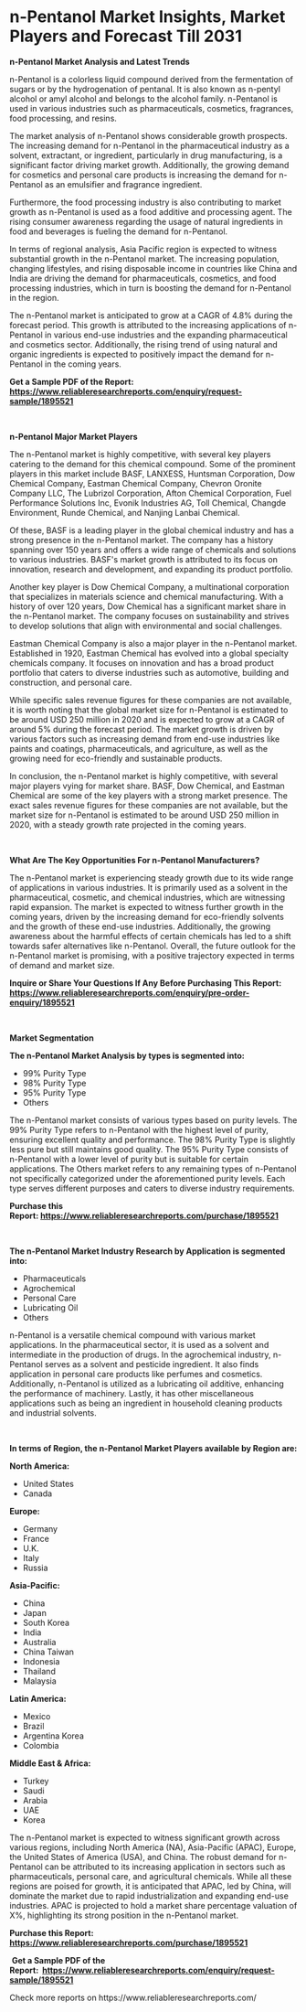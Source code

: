 <p><h1>n-Pentanol Market Insights, Market Players and Forecast Till 2031</h1></p><p><strong>n-Pentanol Market Analysis and Latest Trends</strong></p>
<p><p>n-Pentanol is a colorless liquid compound derived from the fermentation of sugars or by the hydrogenation of pentanal. It is also known as n-pentyl alcohol or amyl alcohol and belongs to the alcohol family. n-Pentanol is used in various industries such as pharmaceuticals, cosmetics, fragrances, food processing, and resins.</p><p>The market analysis of n-Pentanol shows considerable growth prospects. The increasing demand for n-Pentanol in the pharmaceutical industry as a solvent, extractant, or ingredient, particularly in drug manufacturing, is a significant factor driving market growth. Additionally, the growing demand for cosmetics and personal care products is increasing the demand for n-Pentanol as an emulsifier and fragrance ingredient.</p><p>Furthermore, the food processing industry is also contributing to market growth as n-Pentanol is used as a food additive and processing agent. The rising consumer awareness regarding the usage of natural ingredients in food and beverages is fueling the demand for n-Pentanol.</p><p>In terms of regional analysis, Asia Pacific region is expected to witness substantial growth in the n-Pentanol market. The increasing population, changing lifestyles, and rising disposable income in countries like China and India are driving the demand for pharmaceuticals, cosmetics, and food processing industries, which in turn is boosting the demand for n-Pentanol in the region.</p><p>The n-Pentanol market is anticipated to grow at a CAGR of 4.8% during the forecast period. This growth is attributed to the increasing applications of n-Pentanol in various end-use industries and the expanding pharmaceutical and cosmetics sector. Additionally, the rising trend of using natural and organic ingredients is expected to positively impact the demand for n-Pentanol in the coming years.</p></p>
<p><strong>Get a Sample PDF of the Report:&nbsp; <a href="https://www.reliableresearchreports.com/enquiry/request-sample/1895521">https://www.reliableresearchreports.com/enquiry/request-sample/1895521</a></strong></p>
<p>&nbsp;</p>
<p><strong>n-Pentanol Major Market Players</strong></p>
<p><p>The n-Pentanol market is highly competitive, with several key players catering to the demand for this chemical compound. Some of the prominent players in this market include BASF, LANXESS, Huntsman Corporation, Dow Chemical Company, Eastman Chemical Company, Chevron Oronite Company LLC, The Lubrizol Corporation, Afton Chemical Corporation, Fuel Performance Solutions Inc, Evonik Industries AG, Toll Chemical, Changde Environment, Runde Chemical, and Nanjing Lanbai Chemical. </p><p>Of these, BASF is a leading player in the global chemical industry and has a strong presence in the n-Pentanol market. The company has a history spanning over 150 years and offers a wide range of chemicals and solutions to various industries. BASF's market growth is attributed to its focus on innovation, research and development, and expanding its product portfolio.</p><p>Another key player is Dow Chemical Company, a multinational corporation that specializes in materials science and chemical manufacturing. With a history of over 120 years, Dow Chemical has a significant market share in the n-Pentanol market. The company focuses on sustainability and strives to develop solutions that align with environmental and social challenges.</p><p>Eastman Chemical Company is also a major player in the n-Pentanol market. Established in 1920, Eastman Chemical has evolved into a global specialty chemicals company. It focuses on innovation and has a broad product portfolio that caters to diverse industries such as automotive, building and construction, and personal care.</p><p>While specific sales revenue figures for these companies are not available, it is worth noting that the global market size for n-Pentanol is estimated to be around USD 250 million in 2020 and is expected to grow at a CAGR of around 5% during the forecast period. The market growth is driven by various factors such as increasing demand from end-use industries like paints and coatings, pharmaceuticals, and agriculture, as well as the growing need for eco-friendly and sustainable products.</p><p>In conclusion, the n-Pentanol market is highly competitive, with several major players vying for market share. BASF, Dow Chemical, and Eastman Chemical are some of the key players with a strong market presence. The exact sales revenue figures for these companies are not available, but the market size for n-Pentanol is estimated to be around USD 250 million in 2020, with a steady growth rate projected in the coming years.</p></p>
<p>&nbsp;</p>
<p><strong>What Are The Key Opportunities For n-Pentanol Manufacturers?</strong></p>
<p><p>The n-Pentanol market is experiencing steady growth due to its wide range of applications in various industries. It is primarily used as a solvent in the pharmaceutical, cosmetic, and chemical industries, which are witnessing rapid expansion. The market is expected to witness further growth in the coming years, driven by the increasing demand for eco-friendly solvents and the growth of these end-use industries. Additionally, the growing awareness about the harmful effects of certain chemicals has led to a shift towards safer alternatives like n-Pentanol. Overall, the future outlook for the n-Pentanol market is promising, with a positive trajectory expected in terms of demand and market size.</p></p>
<p><strong>Inquire or Share Your Questions If Any Before Purchasing This Report: <a href="https://www.reliableresearchreports.com/enquiry/pre-order-enquiry/1895521">https://www.reliableresearchreports.com/enquiry/pre-order-enquiry/1895521</a></strong></p>
<p>&nbsp;</p>
<p><strong>Market Segmentation</strong></p>
<p><strong>The n-Pentanol Market Analysis by types is segmented into:</strong></p>
<p><ul><li>99% Purity Type</li><li>98% Purity Type</li><li>95% Purity Type</li><li>Others</li></ul></p>
<p><p>The n-Pentanol market consists of various types based on purity levels. The 99% Purity Type refers to n-Pentanol with the highest level of purity, ensuring excellent quality and performance. The 98% Purity Type is slightly less pure but still maintains good quality. The 95% Purity Type consists of n-Pentanol with a lower level of purity but is suitable for certain applications. The Others market refers to any remaining types of n-Pentanol not specifically categorized under the aforementioned purity levels. Each type serves different purposes and caters to diverse industry requirements.</p></p>
<p><strong>Purchase this Report:&nbsp;<a href="https://www.reliableresearchreports.com/purchase/1895521">https://www.reliableresearchreports.com/purchase/1895521</a></strong></p>
<p>&nbsp;</p>
<p><strong>The n-Pentanol Market Industry Research by Application is segmented into:</strong></p>
<p><ul><li>Pharmaceuticals</li><li>Agrochemical</li><li>Personal Care</li><li>Lubricating Oil</li><li>Others</li></ul></p>
<p><p>n-Pentanol is a versatile chemical compound with various market applications. In the pharmaceutical sector, it is used as a solvent and intermediate in the production of drugs. In the agrochemical industry, n-Pentanol serves as a solvent and pesticide ingredient. It also finds application in personal care products like perfumes and cosmetics. Additionally, n-Pentanol is utilized as a lubricating oil additive, enhancing the performance of machinery. Lastly, it has other miscellaneous applications such as being an ingredient in household cleaning products and industrial solvents.</p></p>
<p>&nbsp;</p>
<p><strong>In terms of Region, the n-Pentanol Market Players available by Region are:</strong></p>
<p>
    <p> <strong> North America: </strong>
        <ul>
            <li>United States</li>
            <li>Canada</li>
        </ul>
        </p> 
    <p> <strong> Europe: </strong>
        <ul>
            <li>Germany</li>
            <li>France</li>
            <li>U.K.</li>
            <li>Italy</li>
            <li>Russia</li>
        </ul>
        </p> 
    <p> <strong> Asia-Pacific: </strong>
        <ul>
            <li>China</li>
            <li>Japan</li>
            <li>South Korea</li>
            <li>India</li>
            <li>Australia</li>
            <li>China Taiwan</li>
            <li>Indonesia</li>
            <li>Thailand</li>
            <li>Malaysia</li>
        </ul>
        </p> 
    <p> <strong> Latin America: </strong>
        <ul>
            <li>Mexico</li>
            <li>Brazil</li>
            <li>Argentina Korea</li>
            <li>Colombia</li>
        </ul>
        </p> 
    <p> <strong> Middle East & Africa: </strong>
        <ul>
            <li>Turkey</li>
            <li>Saudi</li>
            <li>Arabia</li>
            <li>UAE</li>
            <li>Korea</li>
        </ul>
    </p>
    </p>
<p><p>The n-Pentanol market is expected to witness significant growth across various regions, including North America (NA), Asia-Pacific (APAC), Europe, the United States of America (USA), and China. The robust demand for n-Pentanol can be attributed to its increasing application in sectors such as pharmaceuticals, personal care, and agricultural chemicals. While all these regions are poised for growth, it is anticipated that APAC, led by China, will dominate the market due to rapid industrialization and expanding end-use industries. APAC is projected to hold a market share percentage valuation of X%, highlighting its strong position in the n-Pentanol market.</p></p>
<p><strong>Purchase this Report: <a href="https://www.reliableresearchreports.com/purchase/1895521">https://www.reliableresearchreports.com/purchase/1895521</a></strong></p>
<p>&nbsp;<strong>Get a Sample PDF of the Report:&nbsp;&nbsp;<a href="https://www.reliableresearchreports.com/enquiry/request-sample/1895521">https://www.reliableresearchreports.com/enquiry/request-sample/1895521</a></strong></p>
<p><strong></strong></p>
<p>Check more reports on https://www.reliableresearchreports.com/</p>
